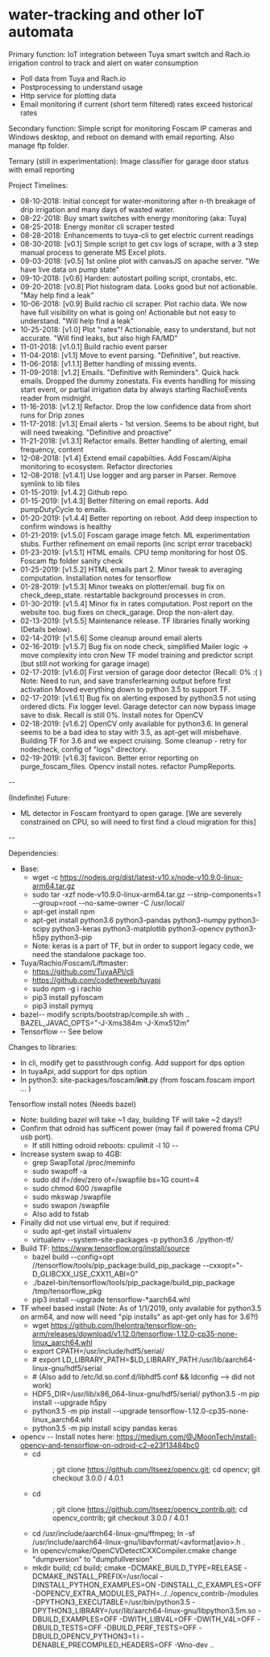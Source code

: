 # water-tracking and other IoT automata
Primary function:
IoT integration between Tuya smart switch and Rach.io irrigation control to track and alert on water consumption
* Poll data from Tuya and Rach.io
* Postprocessing to understand usage
* Http service for plotting data
* Email monitoring if current (short term filtered) rates exceed historical rates

Secondary function:
Simple script for monitoring Foscam IP cameras and Windows desktop, and reboot on demand with email reporting. Also manage ftp folder.

Ternary (still in experimentation):
Image classifier for garage door status with email reporting

Project Timelines:
* 08-10-2018: Initial concept for water-monitoring after n-th breakage of drip irrigation and many days of wasted water.
* 08-22-2018: Buy smart switches with energy monitoring (aka: Tuya)
* 08-25-2018: Energy monitor cli scraper tested
* 08-28-2018: Enhancements to tuya-cli to get electric current readings
* 08-30-2018: [v0.1]   Simple script to get csv logs of scrape, with a 3 step manual process to generate MS Excel plots.
* 09-03-2018: [v0.5]   1st online plot with canvasJS on apache server. "We have live data on pump state"
* 09-10-2018: [v0.6]   Harden: autostart polling script, crontabs, etc.
* 09-20-2018: [v0.8]   Plot histogram data. Looks good but not actionable. "May help find a leak"
* 10-06-2018: [v0.9]   Build rachio cli scraper. Plot rachio data. We now have full visibility on what is going on!
                       Actionable but not easy to understand. "Will help find a leak"
* 10-25-2018: [v1.0]   Plot "rates"! Actionable, easy to understand, but not accurate. "Will find leaks, but also high FA/MD"
* 11-01-2018: [v1.0.1] Build rachio event parser
* 11-04-2018: [v1.1]   Move to event parsing. "Definitive", but reactive.
* 11-06-2018: [v1.1.1] Better handling of missing events.
* 11-09-2018: [v1.2]   Emails. "Definitive with Reminders". Quick hack emails. Dropped the dummy zonestats.
                       Fix events handling for missing start event, or partial irrigation data by always starting RachioEvents reader from midnight.
* 11-16-2018: [v1.2.1] Refactor. Drop the low confidence data from short runs for Drip zones
* 11-17-2018: [v1.3]   Email alerts - 1st version. Seems to be about right, but will need tweaking. "Definitive and proactive"
* 11-21-2018: [v1.3.1] Refactor emails. Better handling of alerting, email frequency, content
* 12-08-2018: [v1.4]   Extend email capabilties. Add Foscam/Alpha monitoring to ecosystem. Refactor directories
* 12-08-2018: [v1.4.1] Use logger and arg parser in Parser. Remove symlink to lib files
* 01-15-2019: [v1.4.2] Github repo.
* 01-15-2019: [v1.4.3] Better filtering on email reports. Add pumpDutyCycle to emails.
* 01-20-2019: [v1.4.4] Better reporting on reboot. Add deep inspection to confirm windows is healthy
* 01-21-2019: [v1.5.0] Foscam garage image fetch. ML experimentation stubs.
                       Further refinement on email reports (inc script error traceback)
* 01-23-2019: [v1.5.1] HTML emails. CPU temp monitoring for host OS. Foscam ftp folder sanity check
* 01-25-2019: [v1.5.2] HTML emails part 2. Minor tweak to averaging computation. Installation notes for tensorflow
* 01-28-2019: [v1.5.3] Minor tweaks on plotter/email. bug fix on check_deep_state. restartable background processes in cron.
* 01-30-2019: [v1.5.4] Minor fix in rates computation. Post report on the website too. bug fixes on check_garage. Drop the non-alert day.
* 02-13-2019: [v1.5.5] Maintenance release. TF libraries finally working (Details below).
* 02-14-2019: [v1.5.6] Some cleanup around email alerts
* 02-16-2019: [v1.5.7] Bug fix on node check, simplified Mailer logic -> move complexity into cron
                       New TF model training and predictor script (but still not working for garage image)
* 02-17-2019: [v1.6.0] First version of garage door detector (Recall: 0% :( )
                       Note: Need to run, and save transferlearning output before first activation
                       Moved everything down to python 3.5 to support TF.
* 02-17-2019: [v1.6.1] Bug fix on alerting exposed by python3.5 not using ordered dicts. Fix logger level.
                       Garage detector can now bypass image save to disk. Recall is still 0%. Install notes for OpenCV
* 02-18-2019: [v1.6.2] OpenCV only available for python3.6. In general seems to be a bad idea to stay with 3.5, as apt-get will misbehave.
                       Building TF for 3.6 and we expect cruising. Some cleanup - retry for nodecheck, config of "logs" directory.
* 02-19-2019: [v1.6.3] favicon. Better error reporting on purge_foscam_files. Opencv install notes. refactor PumpReports.

--

(Indefinite) Future:
* ML detector in Foscam frontyard to open garage. [We are severely constrained on CPU, so will need to first find a cloud migration for this]

--

Dependencies:
* Base:
  * wget -c https://nodejs.org/dist/latest-v10.x/node-v10.9.0-linux-arm64.tar.gz
  * sudo tar -xzf node-v10.9.0-linux-arm64.tar.gz --strip-components=1 --group=root --no-same-owner -C /usr/local/
  * apt-get install npm
  * apt-get install python3.6 python3-pandas python3-numpy python3-scipy python3-keras python3-matplotlib python3-opencv python3-h5py python3-pip
  * Note: keras is a part of TF, but in order to support legacy code, we need the standalone package too.
* Tuya/Rachio/Foscam/Liftmaster:
  * https://github.com/TuyaAPI/cli
  * https://github.com/codetheweb/tuyapi
  * sudo npm -g i rachio
  * pip3 install pyfoscam
  * pip3 install pymyq
* bazel-- modify scripts/bootstrap/compile.sh with .. BAZEL_JAVAC_OPTS="-J-Xms384m -J-Xmx512m"
* Tensorflow -- See below

Changes to libraries:
* In cli, modify get to passthrough config. Add support for dps option
* In tuyaApi, add support for dps option
* In python3: site-packages/foscam/__init__.py (from foscam.foscam import ... )

Tensorflow install notes (Needs bazel)
* Note: building bazel will take ~1 day, building TF will take ~2 days!!
* Confirm that odroid has sufficent power (may fail if powered froma CPU usb port).
  * If still hitting odroid reboots: cpulimit -l 10 -- <command>
* Increase system swap to 4GB:
  * grep SwapTotal /proc/meminfo
  * sudo swapoff -a
  * sudo dd if=/dev/zero of=/swapfile bs=1G count=4
  * sudo chmod 600 /swapfile
  * sudo mkswap /swapfile
  * sudo swapon /swapfile
  * Also add to fstab
* Finally did not use virtual env, but if required:
  * sudo apt-get install virtualenv
  * virtualenv --system-site-packages -p python3.6 ./python-tf/
* Build TF: https://www.tensorflow.org/install/source
  * bazel build --config=opt //tensorflow/tools/pip_package:build_pip_package --cxxopt="-D_GLIBCXX_USE_CXX11_ABI=0"
  * ./bazel-bin/tensorflow/tools/pip_package/build_pip_package /tmp/tensorflow_pkg
  * pip3 install --upgrade tensorflow-\*aarch64.whl
* TF wheel based install (Note: As of 1/1/2019, only available for python3.5 on arm64, and now will need "pip installs" as apt-get only has for 3.6?!)
  * wget https://github.com/lhelontra/tensorflow-on-arm/releases/download/v1.12.0/tensorflow-1.12.0-cp35-none-linux_aarch64.whl
  * export CPATH=/usr/include/hdf5/serial/
  * \# export LD_LIBRARY_PATH=$LD_LIBRARY_PATH:/usr/lib/aarch64-linux-gnu/hdf5/serial
  * \# (Also add to /etc/ld.so.conf.d/libhdf5.conf && ldconfig --> did not work)
  * HDF5_DIR=/usr/lib/x86_064-linux-gnu/hdf5/serial/ python3.5 -m pip install --upgrade h5py
  * python3.5 -m pip install --upgrade tensorflow-1.12.0-cp35-none-linux_aarch64.whl
  * python3.5 -m pip install scipy pandas keras
* opencv -- Install notes here: https://medium.com/@JMoonTech/install-opencv-and-tensorflow-on-odroid-c2-e23f13484bc0
  * cd <dir>; git clone https://github.com/Itseez/opencv.git; cd opencv; git checkout 3.0.0 / 4.0.1
  * cd <dir>; git clone https://github.com/Itseez/opencv_contrib.git; cd opencv_contrib; git checkout 3.0.0 / 4.0.1
  * cd /usr/include/aarch64-linux-gnu/ffmpeg; ln -sf /usr/include/aarch64-linux-gnu/libavformat/<avformat|avio>.h .
  * In opencv/cmake/OpenCVDetectCXXCompiler.cmake change "dumpversion" to "dumpfullversion"
  * mkdir build; cd build; cmake -DCMAKE_BUILD_TYPE=RELEASE
    -DCMAKE_INSTALL_PREFIX=/usr/local -DINSTALL_PYTHON_EXAMPLES=ON
    -DINSTALL_C_EXAMPLES=OFF
    -DOPENCV_EXTRA_MODULES_PATH=../../opencv_contrib-<ver>/modules
    -DPYTHON3_EXECUTABLE=/usr/bin/python3.5
    -DPYTHON3_LIBRARY=/usr/lib/aarch64-linux-gnu/libpython3.5m.so
    -DBUILD_EXAMPLES=OFF -DWITH_LIBV4L=OFF -DWITH_V4L=OFF
    -DBUILD_TESTS=OFF -DBUILD_PERF_TESTS=OFF -DBUILD_OPENCV_PYTHON3=1 i
    -DENABLE_PRECOMPILED_HEADERS=OFF
    -Wno-dev ..

